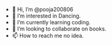- 👋 Hi, I’m @pooja200806
- 👀 I’m interested in Dancing.
- 🌱 I’m currently learning coding.
- 💞️ I’m looking to collaborate on books.
- 📫 How to reach me no idea. 

<!---
pooja200806/pooja200806 is a ✨ special ✨ repository because its `README.md` (this file) appears on your GitHub profile.
You can click the Preview link to take a look at your changes.
--->
